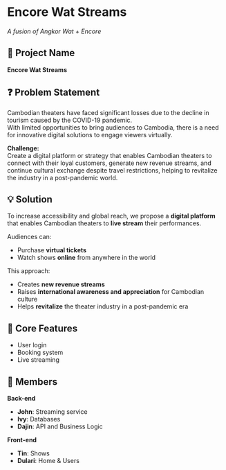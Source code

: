 # Encore Wat Streams  
*A fusion of Angkor Wat + Encore*

## 📌 Project Name  
**Encore Wat Streams**

## ❓ Problem Statement  
Cambodian theaters have faced significant losses due to the decline in tourism caused by the COVID-19 pandemic.  
With limited opportunities to bring audiences to Cambodia, there is a need for innovative digital solutions to engage viewers virtually.  

**Challenge:**  
Create a digital platform or strategy that enables Cambodian theaters to connect with their loyal customers, generate new revenue streams, and continue cultural exchange despite travel restrictions, helping to revitalize the industry in a post-pandemic world.

## 💡 Solution  
To increase accessibility and global reach, we propose a **digital platform** that enables Cambodian theaters to **live stream** their performances.  

Audiences can:
- Purchase **virtual tickets**
- Watch shows **online** from anywhere in the world

This approach:
- Creates **new revenue streams**
- Raises **international awareness and appreciation** for Cambodian culture
- Helps **revitalize** the theater industry in a post-pandemic era

## 🔧 Core Features
- User login  
- Booking system  
- Live streaming  

## 👥 Members  

**Back-end**  
- **John**: Streaming service  
- **Ivy**: Databases  
- **Dajin**: API and Business Logic  

**Front-end**  
- **Tin**: Shows  
- **Dulari**: Home & Users  
